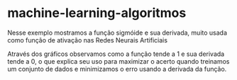 # machine-learning-algoritmos

Nesse exemplo mostramos a função sigmóide e sua derivada, muito usada 
como função de ativação nas Redes Neurais Artificiais

Através dos gráficos observamos como a função tende a 1 e sua derivada
tende a 0, o que explica seu uso para maximizar o acerto quando treinamos
um conjunto de dados e minimizamos o erro usando a derivada da função.

